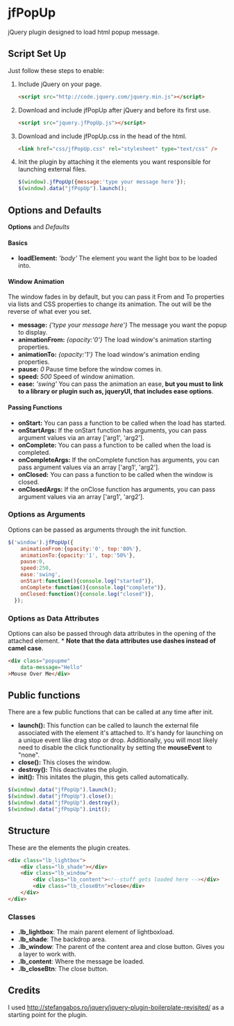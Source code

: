 # jfPopUp
jQuery plugin designed to load html popup message. 


## Script Set Up
Just follow these steps to enable:

1. Include jQuery on your page.

    ```html
    <script src="http://code.jquery.com/jquery.min.js"></script>
    ```

2. Download and include jfPopUp after jQuery and before its first use.

    ```html
    <script src="jquery.jfPopUp.js"></script>
    ```
3. Download and include jfPopUp.css in the head of the html.

    ```html
    <link href="css/jfPopUp.css" rel="stylesheet" type="text/css" />
    ```

4. Init the plugin by attaching it the elements you want responsible for launching external files.
    ```js
    $(window).jfPopUp({message:'type your message here'});
    $(window).data("jfPopUp").launch();
    ```
    
## Options and Defaults
__Options__ and *Defaults*
#### Basics
* __loadElement:__ *'body'* The element you want the light box to be loaded into.

#### Window Animation
The window fades in by default, but you can pass it From and To properties via lists and CSS properties to change its animation. The out will be the reverse of what ever you set.
* __message:__ *{'type your message here'}*  The message you want the popup to display.
* __animationFrom:__ *{opacity:'0'}*  The load window's animation starting properties.
* __animationTo:__ *{opacity:'1'}*  The load window's animation ending properties.
* __pause:__ *0*  Pause time before the window comes in.
* __speed:__ *500*  Speed of window animation.
* __ease:__ *'swing'*  You can pass the animation an ease, __but you must to link to a library or plugin such as, jqueryUI, that includes ease options__.

#### Passing Functions
* __onStart:__  You can pass a function to be called when the load has started.
* __onStartArgs:__  If the onStart function has arguments, you can pass argument values via an array ['arg1', 'arg2'].
* __onComplete:__ You can pass a function to be called when the load is completed.
* __onCompleteArgs:__ If the onComplete function has arguments, you can pass argument values via an array ['arg1', 'arg2'].
* __onClosed:__  You can pass a function to be called when the window is closed.
* __onClosedArgs:__  If the onClose function has arguments, you can pass argument values via an array ['arg1', 'arg2'].

### Options as Arguments
Options can be passed as arguments through the init function.
```js
$('window').jfPopUp({
	animationFrom:{opacity:'0', top:'80%'},
	animationTo:{opacity:'1', top:'50%'},
	pause:0,
	speed:250,
	ease:'swing',
	onStart:function(){console.log("started")},
	onComplete:function(){console.log("complete")},
	onClosed:function(){console.log("closed")},
  });
```
	
### Options as Data Attributes
Options can also be passed through data attributes in the opening of the attached element. * __Note that the data attributes use dashes instead of camel case__.
```html
<div class="popupme" 
	data-message="Hello" 
>Mouse Over Me</div>
```

## Public functions
There are a few public functions that can be called at any time after init.
* __launch():__ This function can be called to launch the external file associated with the element it's attached to. It's handy for launching on a unique event like drag stop or drop. Additionally, you will most likely need to disable the click functionality by setting the __mouseEvent__ to "none".
* __close():__ This closes the window.
* __destroy():__ This deactivates the plugin.
* __init():__ This initates the plugin, this gets called automatically. 

```js
$(window).data("jfPopUp").launch();
$(window).data("jfPopUp").close();
$(window).data("jfPopUp").destroy();
$(window).data("jfPopUp").init();
```
## Structure
These are the elements the plugin creates.

```html
<div class="lb_lightbox">
	<div class="lb_shade"></div>
	<div class="lb_window">
		<div class="lb_content"><!--stuff gets loaded here --></div>
		<div class="lb_closeBtn">close</div>
	</div>
</div>
```

### Classes
* __.lb_lightbox__: The main parent element of lightboxload.
* __.lb_shade__: The backdrop area.
* __.lb_window__: The parent of the content area and close button. Gives you a layer to work with.
* __.lb_content__: Where the message be loaded.
* __.lb_closeBtn__: The close button.

## Credits
I used http://stefangabos.ro/jquery/jquery-plugin-boilerplate-revisited/ as a starting point for the plugin.


